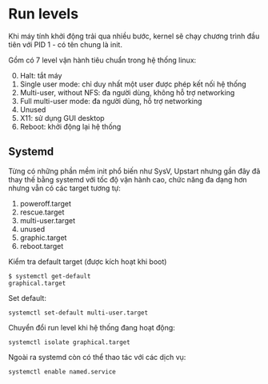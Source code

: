 # Run levels
Khi máy tính khởi động trải qua nhiều bước, kernel sẽ chạy chương trình đầu tiên với PID 1 - có tên chung là init. 

Gồm có 7 level vận hành tiêu chuẩn trong hệ thống linux:

0. Halt: tắt máy
1. Single user mode: chỉ duy nhất một user được phép kết nối hệ thống
2. Multi-user, without NFS: đa người dùng, không hỗ trợ networking
3. Full multi-user mode: đa người dùng, hỗ trợ networking
4. Unused
5. X11: sử dụng GUI desktop
6. Reboot: khởi động lại hệ thống

## Systemd
Từng có những phần mềm init phổ biến như SysV, Upstart nhưng gần đây đã thay thế bằng systemd với tốc độ vận hành cao, chức năng đa dạng hơn nhưng vẫn có các target tương tự:

1. poweroff.target
2. rescue.target
3. multi-user.target
4. unused
5. graphic.target
6. reboot.target

Kiểm tra default target (được kích hoạt khi boot)
```
$ systemctl get-default 
graphical.target
```

Set default:

`systemctl set-default multi-user.target`

Chuyển đổi run level khi hệ thống đang hoạt động:

`systemctl isolate graphical.target`

Ngoài ra systemd còn có thể thao tác với các dịch vụ:

`systemctl enable named.service`
